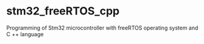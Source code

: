 # stm32_freeRTOS_cpp
Programming of Stm32 microcontroller with freeRTOS operating system and C ++ language
